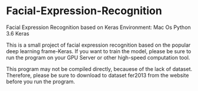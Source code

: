 # Facial-Expression-Recognition
Facial Expression Recognition based on Keras
Environment:
Mac Os
Python 3.6
Keras

This is a small project of facial expression recognition based on the popular deep learning frame-Keras. If you want to train the model, please be sure to run the program on your GPU Server or other high-speed computation tool.

This program may not be compiled directly, becauese of the lack of dataset. Therefore, please be sure to download to dataset fer2013 from the website before you run the program.
